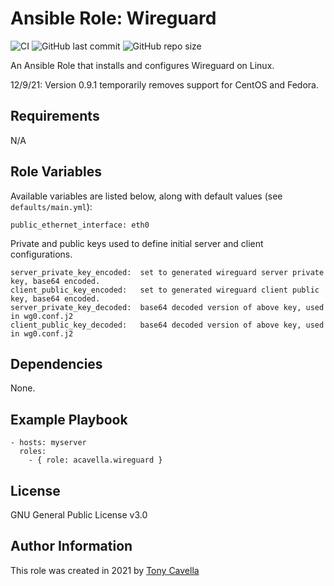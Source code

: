 # Ansible Role: Wireguard

![CI](https://github.com/acavella/ansible-role-wireguard/actions/workflows/ci.yml/badge.svg)
![GitHub last commit](https://img.shields.io/github/last-commit/acavella/ansible-role-wireguard)
![GitHub repo size](https://img.shields.io/github/repo-size/acavella/ansible-role-wireguard)

An Ansible Role that installs and configures Wireguard on Linux.

12/9/21: Version 0.9.1 temporarily removes support for CentOS and Fedora.  

## Requirements

N/A

## Role Variables

Available variables are listed below, along with default values (see `defaults/main.yml`):

    public_ethernet_interface: eth0

Private and public keys used to define initial server and client configurations.

    server_private_key_encoded:  set to generated wireguard server private key, base64 encoded.
    client_public_key_encoded:   set to generated wireguard client public key, base64 encoded.
    server_private_key_decoded:  base64 decoded version of above key, used in wg0.conf.j2
    client_public_key_decoded:   base64 decoded version of above key, used in wg0.conf.j2

## Dependencies

None.

## Example Playbook

    - hosts: myserver
      roles:
        - { role: acavella.wireguard }

## License

GNU General Public License v3.0

## Author Information

This role was created in 2021 by [Tony Cavella](https://www.cavella.com/)
